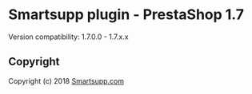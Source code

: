 # Smartsupp plugin - PrestaShop 1.7

Version compatibility: 1.7.0.0 - 1.7.x.x

## Copyright

Copyright (c) 2018 [Smartsupp.com](https://www.smartsupp.com/)
